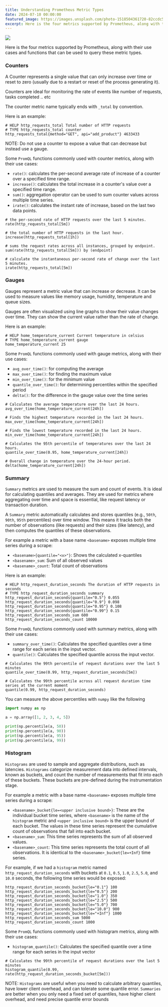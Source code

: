 ```yaml
---
title: Understanding Prometheus Metric Types
date: 2024-07-10 00:00:00
featured_image: https://images.unsplash.com/photo-1518504361720-82ccdc540022
excerpt: Here is the four metrics supported by Prometheus, along with their use cases and functions that can be used to query these metric types.
---
```


![](https://images.unsplash.com/photo-1518504361720-82ccdc540022)

Here is the four metrics supported by Prometheus, along with their use cases and functions that can be used to query these metric types.

### Counters

A Counter represents a single value that can only increase over time or reset to zero (usually due to a restart or reset of the process generating it).

Counters are ideal for monitoring the rate of events like number of requests, tasks completed .. etc

The counter metric name typically ends with `_total` by convention.

Here is an example:

```text
# HELP http_requests_total Total number of HTTP requests
# TYPE http_requests_total counter
http_requests_total{method="GET", api="add_product"} 4633433
```

NOTE: Do not use a counter to expose a value that can decrease but instead use a gauge.

Some `PromQL` functions commonly used with counter metrics, along with their use cases:

- `rate()`: calculates the per-second average rate of increase of a counter over a specified time range.
- `increase()`: calculates the total increase in a counter's value over a specified time range.
- `sum()`: aggregation operator can be used to sum counter values across multiple time series.
- `irate()`: calculates the instant rate of increase, based on the last two data points.

```
# the per-second rate of HTTP requests over the last 5 minutes.
rate(http_requests_total[5m])

# the total number of HTTP requests in the last hour.
increase(http_requests_total[1h])

# sums the request rates across all instances, grouped by endpoint.
sum(rate(http_requests_total[5m])) by (endpoint)

# calculate the instantaneous per-second rate of change over the last 5 minutes.
irate(http_requests_total[5m])
```

### Gauges

Gauges represent a metric value that can increase or decrease. It can be used to measure values like memory usage, humidity, temperature and queue sizes.

Gauges are often visualized using line graphs to show their value changes over time. They can show the current value rather than the rate of change.

Here is an example:

```text
# HELP home_temperature_current Current temperature in celsius
# TYPE home_temperature_current gauge
home_temperature_current 25
```

Some `PromQL` functions commonly used with gauge metrics, along with their use cases:

- `avg_over_time()`: for computing the average
- `max_over_time()`: for finding the maximum value
- `min_over_time()`: for the minimum value
- `quantile_over_time()`: for determining percentiles within the specified period
- `delta()`: for the difference in the gauge value over the time series

```
# Calculates the average temperature over the last 24 hours.
avg_over_time(home_temperature_current[24h])

# Finds the highest temperature recorded in the last 24 hours.
max_over_time(home_temperature_current[24h])

# Finds the lowest temperature recorded in the last 24 hours.
min_over_time(home_temperature_current[24h])

# Calculates the 95th percentile of temperatures over the last 24 hours.
quantile_over_time(0.95, home_temperature_current[24h])

# Overall change in temperature over the 24-hour period.
delta(home_temperature_current[24h])
```

### Summary

`Summary` metrics are used to measure the sum and count of events. It is ideal for calculating quantiles and averages. They are used for metrics where aggregating over time and space is essential, like request latency or transaction duration.

A `Summary` metric automatically calculates and stores quantiles (e.g., `50th`, `90th`, `95th` percentiles) over time window. This means it tracks both the number of observations (like requests) and their sizes (like latency), and then computes the quantiles of these observations.

For example a metric with a base name `<basename>` exposes multiple time series during a scrape:

- `<basename>{quantile="<x>"}`: Shows the calculated x-quantiles
- `<basename>_sum`: Sum of all observed values
- `<basename>_count`: Total count of observations

Here is an example:

```text
# HELP http_request_duration_seconds The duration of HTTP requests in seconds
# TYPE http_request_duration_seconds summary
http_request_duration_seconds{quantile="0.5"} 0.055
http_request_duration_seconds{quantile="0.9"} 0.098
http_request_duration_seconds{quantile="0.95"} 0.108
http_request_duration_seconds{quantile="0.99"} 0.15
http_request_duration_seconds_sum 600
http_request_duration_seconds_count 10000
```

Some `PromQL` functions commonly used with summary metrics, along with their use cases:

- `summary_over_time()`: Calculates the specified quantiles over a time range for each series in the input vector.
- `quantile()`: Calculates the specified quantile across the input vector.

```text
# Calculates the 99th percentile of request durations over the last 5 minutes
quantile_over_time(0.99, http_request_duration_seconds[5m])

# Calculates the 99th percentile across all request duration time series at the current moment
quantile(0.99, http_request_duration_seconds)
```

You can measure the above percentiles with `numpy` like the following

```python
import numpy as np

a = np.array([1, 2, 3, 4, 5])

print(np.percentile(a, 50))
print(np.percentile(a, 90))
print(np.percentile(a, 95))
print(np.percentile(a, 99))
```

### Histogram

`Histograms` are used to sample and aggregate distributions, such as latencies. `Histograms` categorize measurement data into defined intervals, known as buckets, and count the number of measurements that fit into each of these buckets. These buckets are pre-defined during the instrumentation stage.

For example a metric with a base name `<basename>` exposes multiple time series during a scrape:

- `<basename>_bucket{le=<upper inclusive bound>}`: These are the individual bucket time series, where `<basename>` is the name of the `histogram` metric and `<upper inclusive bound>` is the upper bound of each bucket. The values in these time series represent the cumulative count of observations that fall into each bucket.
- `<basename>_sum`: This time series represents the sum of all observed values.
- `<basename>_count`: This time series represents the total count of all observations. It is identical to the `<basename>_bucket{le=+Inf}` time series.

For example, if we had a `histogram` metric named `http_request_duration_seconds` with buckets at `0.1`, `0.5`, `1.0`, `2.5`, `5.0`, and `10.0` seconds, the following time series would be exposed:

```text
http_request_duration_seconds_bucket{le="0.1"} 100
http_request_duration_seconds_bucket{le="0.5"} 200
http_request_duration_seconds_bucket{le="1.0"} 350
http_request_duration_seconds_bucket{le="2.5"} 500
http_request_duration_seconds_bucket{le="5.0"} 700
http_request_duration_seconds_bucket{le="10.0"} 900
http_request_duration_seconds_bucket{le="+Inf"} 1000
http_request_duration_seconds_sum 5000
http_request_duration_seconds_count 1000
```

Some `PromQL` functions commonly used with histogram metrics, along with their use cases:

- `histogram_quantile()`:  Calculates the specified quantile over a time range for each series in the input vector

```text
# Calculates the 99th percentile of request durations over the last 5 minutes
histogram_quantile(0.99, rate(http_request_duration_seconds_bucket[5m]))
```

NOTE: `Histograms` are useful when you need to calculate arbitrary quantiles, have lower client overhead, and can tolerate some quantile error. `Summaries` are better when you only need a fixed set of quantiles, have higher client overhead, and need precise quantile error bounds

